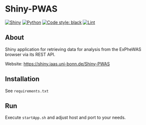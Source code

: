 # Shiny-PWAS

[![Shiny](https://img.shields.io/badge/Shiny-1.4.0-brightgreen?style=flat-square)](#)
[![Python](https://img.shields.io/badge/Python-3.10.12-3776AB?style=flat-square&logo=python&logoColor=white)](#)
[![Code style: black](https://img.shields.io/badge/code%20style-black-000000.svg?style=flat-square)](https://github.com/psf/black)
[![Lint](https://github.com/stephanmg/Shiny-PWAS/actions/workflows/ci.yml/badge.svg)](https://github.com/stephanmg/Shiny-PWAS/actions/workflows/ci.yml)

## About

Shiny application for retrieving data for analysis from the ExPheWAS browser via its REST API.

Website: https://shiny.iaas.uni-bonn.de/Shiny-PWAS

## Installation

See `requirements.txt`

## Run

Execute `startApp.sh` and adjust host and port to your needs.

